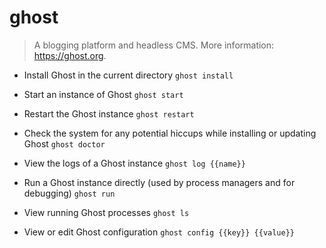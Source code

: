 # ghost
> A blogging platform and headless CMS.
> More information: <https://ghost.org>.

- Install Ghost in the current directory
`ghost install`

- Start an instance of Ghost
`ghost start`

- Restart the Ghost instance
`ghost restart`

- Check the system for any potential hiccups while installing or updating Ghost
`ghost doctor`

- View the logs of a Ghost instance
`ghost log {{name}}`

- Run a Ghost instance directly (used by process managers and for debugging)
`ghost run`

- View running Ghost processes
`ghost ls`

- View or edit Ghost configuration
`ghost config {{key}} {{value}}`
